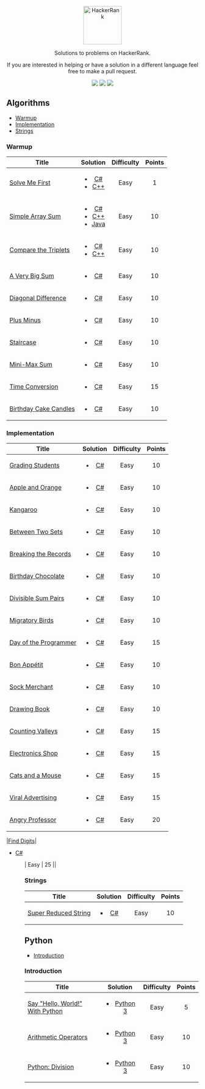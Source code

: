 <p align="center">
	<a href="https://www.hackerrank.com/avisheksaha123"><img width src="https://hrcdn.net/hackerrank/assets/styleguide/logo_wordmark-13074b67abceb42ce8fd38bdeaac6926.svg" alt="HackerRank" height="100" width="100" ></a>
</p>
<p align="center">
    Solutions to problems on HackerRank.
</p>
<p align="center">
	If you are interested in helping or have a solution in a different language feel free to make a pull request.
</p>

<p align="center">
	<img src="https://img.shields.io/badge/Problems%20Solved-32-brightgreen.svg">
	<img src="https://img.shields.io/badge/Language-C%23%2FJava/Python-orange.svg">
	<img src="https://img.shields.io/badge/Last%20Update-02%20June%202020-green.svg">
</p>


## Algorithms
- [Warmup](https://github.com/sahaavi/HackerRank/tree/master/Algorithms/Warmup)
- [Implementation](https://github.com/sahaavi/HackerRank/tree/master/Algorithms/Implementation)
- [Strings](https://github.com/sahaavi/HackerRank/tree/master/Algorithms/Strings)

### Warmup
| Title           |  Solution       | Difficulty    | Points          |
|---------------- |:---------------:| :-------------:|:--------------:|
|[Solve Me First](https://www.hackerrank.com/challenges/solve-me-first)| <ul><li>[C#](./Algorithms/Warmup/Solve%20Me%20First/Solution.cs)</li><li>[C++](./Algorithms/Warmup/Solve%20Me%20First/Solution.cpp)</li><ul> | Easy | 1 ||
|[Simple Array Sum](https://www.hackerrank.com/challenges/simple-array-sum)| <ul><li>[C#](./Algorithms/Warmup/Simple%20Array%20Sum/Solution.cs)</li><li>[C++](./Algorithms/Warmup/Simple%20Array%20Sum/Solution.cpp)</li><li>[Java](./Algorithms/Warmup/Simple%20Array%20Sum/Solution.java)</li><ul> | Easy | 10 ||
|[Compare the Triplets](https://www.hackerrank.com/challenges/compare-the-triplets)| <ul><li>[C#](./Algorithms/Warmup/Compare%20the%20Triplets/Solution.cs)</li><li>[C++](./Algorithms/Warmup/Compare%20the%20Triplets/Solution.cpp)</li><ul> | Easy | 10 ||
|[A Very Big Sum](https://www.hackerrank.com/challenges/a-very-big-sum)| <ul><li>[C#](./Algorithms/Warmup/A%20Very%20Big%20Sum/Solution.cs)</li><ul> | Easy | 10 ||
|[Diagonal Difference](https://www.hackerrank.com/challenges/diagonal-difference)| <ul><li>[C#](./Algorithms/Warmup/Diagonal%20Difference)</li><ul> | Easy | 10 ||
|[Plus Minus](https://www.hackerrank.com/challenges/plus-minus)| <ul><li>[C#](./Algorithms/Warmup/Plus%20Minus/Solution.cs)</li><ul> | Easy | 10 ||
|[Staircase](https://www.hackerrank.com/challenges/staircase)| <ul><li>[C#](./Algorithms/Warmup/Staircase/Solution.cs)</li><ul> | Easy | 10 ||
|[Mini-Max Sum](https://www.hackerrank.com/challenges/mini-max-sum)| <ul><li>[C#](./Algorithms/Warmup/Mini-Max%20Sum/Solution.cs)</li><ul> | Easy | 10 ||
|[Time Conversion](https://www.hackerrank.com/challenges/time-conversion)| <ul><li>[C#](./Algorithms/Warmup/Time%20Conversion/Solution.cs)</li><ul> | Easy | 15 ||
|[Birthday Cake Candles](https://www.hackerrank.com/challenges/birthday-cake-candles)| <ul><li>[C#](./Algorithms/Warmup/Birthday%20Cake%20Candles/Solution.cs)</li><ul> | Easy | 10 ||


### Implementation
| Title           |  Solution       | Difficulty    | Points          |
|---------------- |:---------------:| :-------------:|:--------------:|
|[Grading Students](https://www.hackerrank.com/challenges/grading/problem)| <ul><li>[C#](./Algorithms/Implementation/Grading%20Students/Solution.cs)</li><ul> | Easy | 10 ||
|[Apple and Orange](https://www.hackerrank.com/challenges/apple-and-orange/problem)| <ul><li>[C#](./Algorithms/Implementation/Apple%20and%20Orange/Solution.cs)</li><ul> | Easy | 10 ||
|[Kangaroo](https://www.hackerrank.com/challenges/kangaroo/problem)| <ul><li>[C#](./Algorithms/Implementation/Kangaroo/Solution.cs)</li><ul> | Easy | 10 ||
|[Between Two Sets](https://www.hackerrank.com/challenges/between-two-sets/problem)| <ul><li>[C#](./Algorithms/Implementation/Between%20Two%20Sets/Solution.cs)</li><ul> | Easy | 10 ||
|[Breaking the Records](https://www.hackerrank.com/challenges/breaking-best-and-worst-records/problem)| <ul><li>[C#](./Algorithms/Implementation/Breaking%20the%20Records/Solution.cs)</li><ul> | Easy | 10 ||
|[Birthday Chocolate](https://www.hackerrank.com/challenges/the-birthday-bar/problem)| <ul><li>[C#](./Algorithms/Implementation/Birthday%20Chocolate/Solution.cs)</li><ul> | Easy | 10 ||
|[Divisible Sum Pairs](https://www.hackerrank.com/challenges/divisible-sum-pairs/problem)| <ul><li>[C#](./Algorithms/Implementation/Divisible%20Sum%20Pairs/Solution.cs)</li><ul> | Easy | 10 ||
|[Migratory Birds](https://www.hackerrank.com/challenges/migratory-birds/problem)| <ul><li>[C#](./Algorithms/Implementation/Migratory%20Birds/Solution.cs)</li><ul> | Easy | 10 ||
|[Day of the Programmer](https://www.hackerrank.com/challenges/day-of-the-programmer/problem)| <ul><li>[C#](./Algorithms/Implementation/Day%20of%20the%20Programmer/Solution.cs)</li><ul> | Easy | 15 ||
|[Bon Appétit](https://www.hackerrank.com/challenges/bon-appetit/problem)| <ul><li>[C#](./Algorithms/Implementation/Bon%20App%C3%A9tit/Solution.cs)</li><ul> | Easy | 10 ||
|[Sock Merchant](https://www.hackerrank.com/challenges/sock-merchant/problem)| <ul><li>[C#](./Algorithms/Implementation/Sock%20Merchant/Solution.cs)</li><ul> | Easy | 10 ||
|[Drawing Book](https://www.hackerrank.com/challenges/drawing-book/problem)| <ul><li>[C#](./Algorithms/Implementation/Drawing%20Book/Solution.cs)</li><ul> | Easy | 10 ||
|[Counting Valleys](https://www.hackerrank.com/challenges/counting-valleys/problem)| <ul><li>[C#](./Algorithms/Implementation/Counting%20Valleys/Solution.cs)</li><ul> | Easy | 15 ||
|[Electronics Shop](https://www.hackerrank.com/challenges/electronics-shop/problem)| <ul><li>[C#](./Algorithms/Implementation/Electronics%20Shop/Solution.cs)</li><ul> | Easy | 15 ||
|[Cats and a Mouse](https://www.hackerrank.com/challenges/cats-and-a-mouse/problem)| <ul><li>[C#](./Algorithms/Implementation/Cats%20and%20a%20Mouse/Solution.cs)</li><ul> | Easy | 15 ||
|[Viral Advertising](https://www.hackerrank.com/challenges/strange-advertising/problem)| <ul><li>[C#](./Algorithms/Implementation/Viral%20Advertising/Solution.cs)</li><ul> | Easy | 15 ||
|[Angry Professor](https://www.hackerrank.com/challenges/angry-professor/problem)| <ul><li>[C#](./Algorithms/Implementation/Angry%20Professor/Solution.cs)</li><ul> | Easy | 20 ||
	
|[Find Digits](https://www.hackerrank.com/challenges/find-digits/problem)| <ul><li>[C#](./Algorithms/Implementation/Find%20Digits/Solution.cs)</li><ul> | Easy | 25 ||
	

### Strings
| Title           |  Solution       | Difficulty    | Points          |
|---------------- |:---------------:| :-------------:|:--------------:|
|[Super Reduced String](https://www.hackerrank.com/challenges/reduced-string/problem)| <ul><li>[C#](./Algorithms/Strings/Super%20Reduced%20String/Solution.cs)</li><ul> | Easy | 10 ||
	





## Python
- [Introduction](https://github.com/sahaavi/HackerRank/tree/master/Python/Introduction)

### Introduction
| Title           |  Solution       | Difficulty    | Points          |
|---------------- |:---------------:| :-------------:|:--------------:|
|[Say "Hello, World!" With Python](https://www.hackerrank.com/challenges/py-hello-world/problem)| <ul><li>[Python 3](./Python/Introduction/Say%20%22Hello%2C%20World!%22%20With%20Python/Solution.py)</li><ul> | Easy | 5 ||
|[Arithmetic Operators](https://www.hackerrank.com/challenges/python-arithmetic-operators/problem)| <ul><li>[Python 3](./Python/Introduction/Arithmetic%20Operators/Solution.py)</li><ul> | Easy | 10 ||
|[Python: Division](https://www.hackerrank.com/challenges/python-division/problem)| <ul><li>[Python 3](./Python/Introduction/Python:%20Division/Solution.py)</li><ul> | Easy | 10 ||



[Problems Solved]:https://img.shields.io/badge/Problems%20Solved-04-brightgreen.svg
[Language]:https://img.shields.io/badge/Language-C%23%2FJava-orange.svg
[Last Update]:https://img.shields.io/badge/Last%20Update-08%20Apr%202020-green.svg
